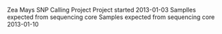 Zea Mays SNP Calling Project
Project started 2013-01-03
Samplles expected from sequencing core 
Samples expected from sequencing core 2013-01-10
